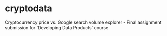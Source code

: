 # cryptodata
Cryptocurrency price vs. Google search volume explorer - Final assignment submission for 'Developing Data Products' course
